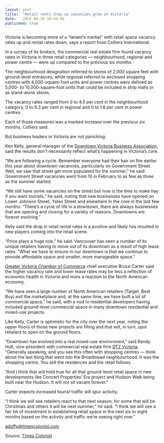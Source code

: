 ```yaml
---
layout: post
title:  "Retail rents drop as vacancies grow in Victoria"
date:   2015-06-30 10:43:49
published: true
---
```


Victoria is becoming more of a “tenant’s market” with retail space vacancy rates up and rental rates down, says a report from Colliers International.

In a survey of its brokers, the commercial real estate firm found vacancy rates in Victoria in three retail categories — neighbourhood, regional and power centre — were up compared to the previous six months.

The neighbourhood designation referred to stores of 2,000 square feet with ground-level entrances, while regional referred to enclosed shopping centres with 4,000-square-foot units and power centres were defined as 5,000- to 10,000-square-foot units that could be included in strip malls or as stand-alone stores.

The vacancy rates ranged from 0 to 4.5 per cent in the neighbourhood category, 0 to 6.3 per cent in regional and 0 to 1.6 per cent in power centres.

Each of those measures was a marked increase over the previous six months, Colliers said.

But business leaders in Victoria are not panicking.

Ken Kelly, general manager of the [Downtown Victoria Business Association](http://downtownvictoria.ca), said the results don’t necessarily reflect what’s happening in Victoria’s core.

“We are following a cycle. Remember everyone had their hair on fire earlier this year about downtown vacancies, particularly on Government Street. Well, we saw that street get more populated for the summer,” he said. Government Street vacancies went from 10 in February to as few as three as the summer started.

“We still have some vacancies on the street but now is the time to make hay if you want tourists,” he said, noting that new businesses have opened on Lower Johnson Street, Yates Street and elsewhere in the core in the last few months. “There’s a cycle of life in a downtown, there are always businesses that are opening and closing for a variety of reasons. Downtowns are forever evolving.”

Kelly said the drop in retail rental rates is a positive and likely has resulted in new players coming into the retail scene.

“Price plays a huge role,” he said. Vancouver has seen a number of its unique retailers having to move out of its downtown as a result of high lease rates. “What we have to ensure in our downtown is that we continue to provide affordable space and smaller, more manageable space.”

[Greater Victoria Chamber of Commerce](http://www.victoriachamber.ca) chief executive Bruce Carter said the higher vacancy rate and lower lease rates may be less a reflection of economic health in Victoria and more a reaction to the North American economy.

“We have seen a large number of North American retailers (Target, Best Buy) exit the marketplace and, at the same time, we have built a lot of commercial space,” he said, with a nod to residential developers having included ground-level commercial space in many downtown residential and mixed-use projects.

Like Kelly, Carter is optimistic for the city over the next year, noting the upper floors of those new projects are filling and that will, in turn, spur retailers to open on the ground floors.

“Downtown has evolved into a real mixed-use environment,” said Randy Holt, vice-president with commercial real estate firm [DTZ Victoria](http://www.dtzvictoria.com). “Generally speaking, and you see this often with shopping centres — think about the last thing that went into the Broadmead neighbourhood. It was the shopping centre. You sell the residences and the retail follows.

“And I think that will hold true for all that ground-level retail space in new developments like Concert Properties’ Era project and Hudson Walk being built near the Hudson. It will not sit vacant forever.”

Carter expects increased tourist traffic will spur activity.

“I think we will see retailers react to that next season; for some that will be Christmas and others it will be next summer,” he said. “I think we will see a fair bit of investment in establishing retail space in the next six to eight months based on the activity and traffic we’re seeing right now.”

<a href="mailto:aduffy@timescolonist.com">aduffy@timescolonist.com</a>

Source: <a href="http://www.timescolonist.com/business/retail-rents-drop-as-vacancies-grow-in-victoria-1.1983942" target="_blank"> Times Colonist</a>